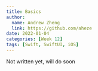 ```yaml
---
title: Basics
author:
  name: Andrew Zheng
  link: https://github.com/aheze
date: 2022-01-04
categories: [Week 12]
tags: [Swift, SwiftUI, iOS]
---
```


Not written yet, will do soon